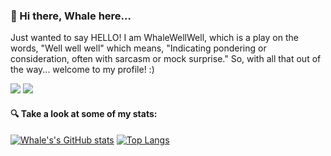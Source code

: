 ### 👋 Hi there, Whale here...
Just wanted to say HELLO! I am WhaleWellWell, which is a play on the words, "Well well well" which means, "Indicating pondering or consideration, often with sarcasm or mock surprise." So, with all that out of the way... welcome to my profile! :)

![](https://img.shields.io/badge/Code%20Editor-VSCode-blue)
![](https://img.shields.io/badge/OS-Linux-blue)

#### 🔍 Take a look at some of my stats:
[![Whale's's GitHub stats](https://github-readme-stats.vercel.app/api?username=WhaleWellWell)](https://github.com/WhaleWellWell/github-readme-stats)
[![Top Langs](https://github-readme-stats.vercel.app/api/top-langs/?username=WhaleWellWell)](https://github.com/WhaleWellWell/github-readme-stats)
